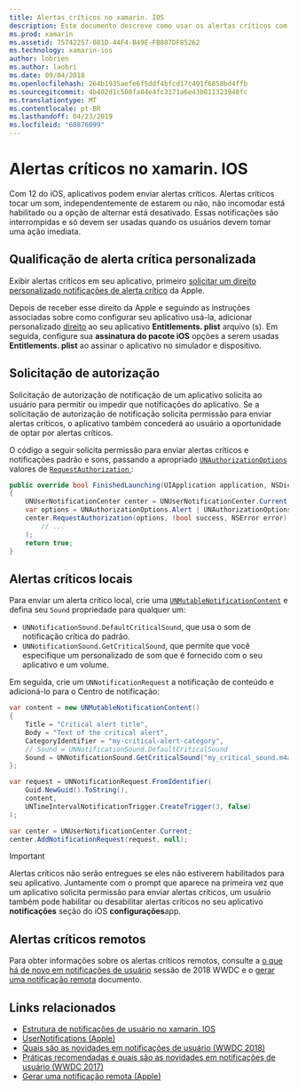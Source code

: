 ```yaml
---
title: Alertas críticos no xamarin. IOS
description: Este documento descreve como usar os alertas críticos com xamarin. IOS. Alertas críticos, introduzidas com o iOS 12, são notificações de interrupções que tocar um som independentemente se não incomodar é em ou a opção de alternar está desativado.
ms.prod: xamarin
ms.assetid: 75742257-081D-44F4-B49E-FB807DF85262
ms.technology: xamarin-ios
author: lobrien
ms.author: laobri
ms.date: 09/04/2018
ms.openlocfilehash: 264b1935aefe6f5ddf4bfcd17c491f6858bd4ffb
ms.sourcegitcommit: 4b402d1c508fa84e4fc3171a6e43b811323948fc
ms.translationtype: MT
ms.contentlocale: pt-BR
ms.lasthandoff: 04/23/2019
ms.locfileid: "60876099"
---
```

# <a name="critical-alerts-in-xamarinios"></a>Alertas críticos no xamarin. IOS

Com 12 do iOS, aplicativos podem enviar alertas críticos. Alertas críticos tocar um som, independentemente de estarem ou não, não incomodar está habilitado ou a opção de alternar está desativado. Essas notificações são interrompidas e só devem ser usadas quando os usuários devem tomar uma ação imediata.

## <a name="custom-critical-alert-entitlement"></a>Qualificação de alerta crítica personalizada

Exibir alertas críticos em seu aplicativo, primeiro [solicitar um direito personalizado notificações de alerta crítico](https://developer.apple.com/contact/request/notifications-critical-alerts-entitlement/) da Apple.

Depois de receber esse direito da Apple e seguindo as instruções associadas sobre como configurar seu aplicativo usá-la, adicionar personalizado [direito](~/ios/deploy-test/provisioning/entitlements.md) ao seu aplicativo **Entitlements. plist** arquivo (s). Em seguida, configure sua **assinatura do pacote iOS** opções a serem usadas **Entitlements. plist** ao assinar o aplicativo no simulador e dispositivo.

## <a name="request-authorization"></a>Solicitação de autorização

Solicitação de autorização de notificação de um aplicativo solicita ao usuário para permitir ou impedir que notificações do aplicativo. Se a solicitação de autorização de notificação solicita permissão para enviar alertas críticos, o aplicativo também concederá ao usuário a oportunidade de optar por alertas críticos.

O código a seguir solicita permissão para enviar alertas críticos e notificações padrão e sons, passando a apropriado [`UNAuthorizationOptions`](xref:UserNotifications.UNAuthorizationOptions)
valores de [ `RequestAuthorization` ](xref:UserNotifications.UNUserNotificationCenter.RequestAuthorization*):

```csharp
public override bool FinishedLaunching(UIApplication application, NSDictionary launchOptions)
{
    UNUserNotificationCenter center = UNUserNotificationCenter.Current;
    var options = UNAuthorizationOptions.Alert | UNAuthorizationOptions.Sound | UNAuthorizationOptions.CriticalAlert;
    center.RequestAuthorization(options, (bool success, NSError error) => {
        // ...
    );
    return true;
}
```

## <a name="local-critical-alerts"></a>Alertas críticos locais

Para enviar um alerta crítico local, crie uma [`UNMutableNotificationContent`](xref:UserNotifications.UNMutableNotificationContent)
e defina seu `Sound` propriedade para qualquer um:

- `UNNotificationSound.DefaultCriticalSound`, que usa o som de notificação crítica do padrão.
- `UNNotificationSound.GetCriticalSound`, que permite que você especifique um personalizado de som que é fornecido com o seu aplicativo e um volume.

Em seguida, crie um `UNNotificationRequest` a notificação de conteúdo e adicioná-lo para o Centro de notificação:

```csharp
var content = new UNMutableNotificationContent()
{
    Title = "Critical alert title",
    Body = "Text of the critical alert",
    CategoryIdentifier = "my-critical-alert-category",
    // Sound = UNNotificationSound.DefaultCriticalSound
    Sound = UNNotificationSound.GetCriticalSound("my_critical_sound.m4a", 1.0f)
};

var request = UNNotificationRequest.FromIdentifier(
    Guid.NewGuid().ToString(),
    content,
    UNTimeIntervalNotificationTrigger.CreateTrigger(3, false)
);

var center = UNUserNotificationCenter.Current;
center.AddNotificationRequest(request, null);
```

> [!IMPORTANT]
> Alertas críticos não serão entregues se eles não estiverem habilitados para seu aplicativo. Juntamente com o prompt que aparece na primeira vez que um aplicativo solicita permissão para enviar alertas críticos, um usuário também pode habilitar ou desabilitar alertas críticos no seu aplicativo **notificações** seção do iOS **configurações**app.

## <a name="remote-critical-alerts"></a>Alertas críticos remotos

Para obter informações sobre os alertas críticos remotos, consulte a [o que há de novo em notificações de usuário](https://developer.apple.com/videos/play/wwdc2018/710/) sessão de 2018 WWDC e o [gerar uma notificação remota](https://developer.apple.com/documentation/usernotifications/setting_up_a_remote_notification_server/generating_a_remote_notification) documento.

## <a name="related-links"></a>Links relacionados

- [Estrutura de notificações de usuário no xamarin. IOS](~/ios/platform/user-notifications/index.md)
- [UserNotifications (Apple)](https://developer.apple.com/documentation/usernotifications?language=objc)
- [Quais são as novidades em notificações de usuário (WWDC 2018)](https://developer.apple.com/videos/play/wwdc2018/710/)
- [Práticas recomendadas e quais são as novidades em notificações de usuário (WWDC 2017)](https://developer.apple.com/videos/play/wwdc2017/708/)
- [Gerar uma notificação remota (Apple)](https://developer.apple.com/documentation/usernotifications/setting_up_a_remote_notification_server/generating_a_remote_notification)
